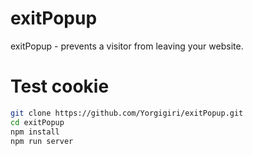 # exitPopup
exitPopup - prevents a visitor from leaving your website. 

# Test cookie
```sh
git clone https://github.com/Yorgigiri/exitPopup.git
cd exitPopup
npm install
npm run server
```
